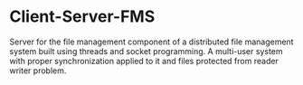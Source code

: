 # Client-Server-FMS
Server for the file management component of a distributed file management system built using threads and socket programming. A multi-user system with proper synchronization applied to it and files protected from reader writer problem.  

